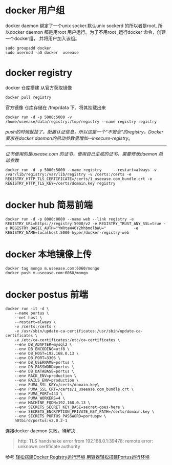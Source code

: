 # docker 用户组
docker daemon 绑定了一个unix socker.默认unix sockerd 的所以者是root, 所以docker daemon 都是用root 用户运行。为了不用root ,运行docker 命令，创建一个docker组， 并将用户加入该组。

```
sudo groupadd docker
sudo usermod -aG docker  useease
```

# docker registry
docker 仓库搭建
从官方获取镜像

```
docker pull registry
```
官方镜像 仓库存储在 /tmp/data 下。将其挂载出来

```
docker run -d -p 5000:5000 -v /home/useease/data/registry:/tmp/registry --name registry registry

```
*push的时候就挂了。配置认证信息，所以这是一个“不安全”的registry。Docker要求在docker daemon的启动参数里增加--insecure-registry*。

---

*证书使用的是usease.com 的证书，使用自己生成的证书，需要修改daemon 启动参数*

```
docker run -d -p 5000:5000 --name registry     --restart=always -v /var/lib/registry:/var/lib/registry -v /certs:/certs -e REGISTRY_HTTP_TLS_CERTIFICATE=/certs/1_useease.com_bundle.crt -e REGISTRY_HTTP_TLS_KEY=/certs/domain.key registry

```

# docker hub 简易前端

```
docker run -d -p 8080:8080 --name web --link registry -e REGISTRY_URL=https://registry:5000/v2 -e REGISTRY_TRUST_ANY_SSL=true -e REGISTRY_BASIC_AUTH="YWRtaW46Y2hhbmdlbWU="            -e REGISTRY_NAME=localhost:5000 hyper/docker-registry-web

```

# docker 本地镜像上传

```
docker tag mongo m.useease.com:6060/mongo
docker push m.useease.com:6060/mongo
```
# docker postus 前端

```
docker run -it -d \
    --name portus \
    --net host \
    --restart=always \
    -v /certs:/certs \
    -v /usr/sbin/update-ca-certificates:/usr/sbin/update-ca-certificates \
    -v /etc/ca-certificates:/etc/ca-certificates \
    --env DB_ADAPTER=mysql2 \
    --env DB_ENCODING=utf8 \
    --env DB_HOST=192.168.0.13 \
    --env DB_PORT=3306 \
    --env DB_USERNAME=portus \
    --env DB_PASSWORD=portus \
    --env DB_DATABASE=portus \
    --env RACK_ENV=production \
    --env RAILS_ENV=production \
    --env PUMA_SSL_KEY=/certs/domain.key\
    --env PUMA_SSL_CRT=/certs/1_useease.com_bundle.crt \
    --env PUMA_PORT=443 \
    --env PUMA_WORKERS=4 \
    --env MACHINE_FQDN=192.168.0.13 \
    --env SECRETS_SECRET_KEY_BASE=secret-goes-here \
    --env SECRETS_ENCRYPTION_PRIVATE_KEY_PATH=/certs/domain.key \
    --env SECRETS_PORTUS_PASSWORD=portuspw \
    h0tbird/portus:v2.0.2-1
```
连接docker daemon 失败，待解决
> http: TLS handshake error from 192.168.0.1:39478: remote error: unknown certificate authority


参考 [轻松搭建Docker Registry运行环境](http://qinghua.github.io/docker-registry/)
[用容器轻松搭建Portus运行环境](http://qinghua.github.io/portus/)
